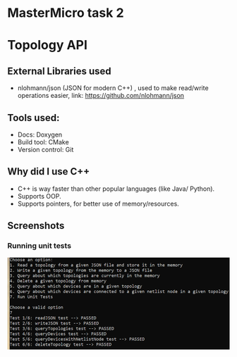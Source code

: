 # MasterMicro task 2
# Topology API

## External Libraries used
- nlohmann/json (JSON for modern C++) , used to make read/write operations easier, link: https://github.com/nlohmann/json

## Tools used:
- Docs: Doxygen
- Build tool: CMake
- Version control: Git

## Why did I use C++
- C++ is way faster than other popular languages (like Java/ Python).
- Supports OOP.
- Supports pointers, for better use of memory/resources.

## Screenshots
### Running unit tests
![unit test](sc/ex5_tests.png)
